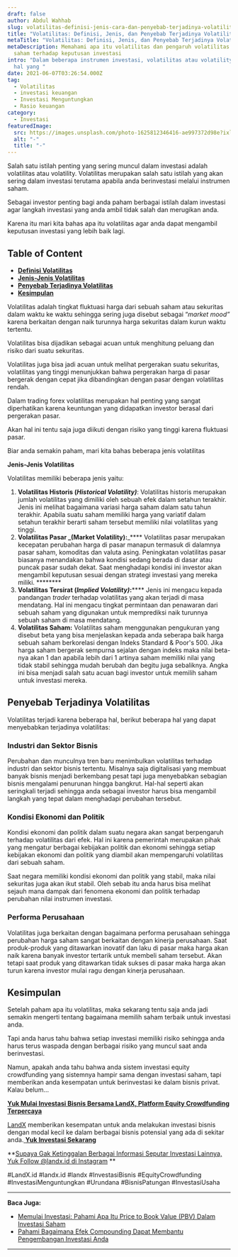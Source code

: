 ```yaml
---
draft: false
author: Abdul Wahhab
slug: volatilitas-definisi-jenis-cara-dan-penyebab-terjadinya-volatilitas
title: "Volatilitas: Definisi, Jenis, dan Penyebab Terjadinya Volatilitas"
metaTitle: "Volatilitas: Definisi, Jenis, dan Penyebab Terjadinya Volatilitas"
metaDescription: Memahami apa itu volatilitas dan pengaruh volatilitas harga
  saham terhadap keputusan investasi
intro: "Dalam beberapa instrumen investasi, volatilitas atau volatility adalah
  hal yang "
date: 2021-06-07T03:26:54.000Z
tag:
  - Volatilitas
  - investasi keuangan
  - Investasi Menguntungkan
  - Rasio keuangan
category:
  - Investasi
featuredImage:
  src: https://images.unsplash.com/photo-1625812346416-ae997372d98e?ixlib=rb-1.2.1&ixid=MnwxMjA3fDB8MHxwaG90by1wYWdlfHx8fGVufDB8fHx8&auto=format&fit=crop&w=1171&q=80
  alt: "-"
  title: "-"
---
```



Salah satu istilah penting yang sering muncul dalam investasi adalah volatilitas atau volatility. Volatilitas merupakan salah satu istilah yang akan sering dalam investasi terutama apabila anda berinvestasi melalui instrumen saham.

Sebagai investor penting bagi anda paham berbagai istilah dalam investasi agar langkah investasi yang anda ambil tidak salah dan merugikan anda.

Karena itu mari kita bahas apa itu volatilitas agar anda dapat mengambil keputusan investasi yang lebih baik lagi.

## Table of Content

* **[Definisi Volatilitas](#definisi-volatilitas)**
* **[Jenis-Jenis Volatilitas](#jenis-jenis-volatilitas)**
* **[Penyebab Terjadinya Volatilitas](#penyebab-terjadinya-volatilitas)**
* **[Kesimpulan](#kesimpulan)**

Volatilitas adalah tingkat fluktuasi harga dari sebuah saham atau sekuritas dalam waktu ke waktu sehingga sering juga disebut sebagai “_market mood”_ karena berkaitan dengan naik turunnya harga sekuritas dalam kurun waktu tertentu.

Volatilitas bisa dijadikan sebagai acuan untuk menghitung peluang dan risiko dari suatu sekuritas.

Volatilitas juga bisa jadi acuan untuk melihat pergerakan suatu sekuritas, volatilitas yang tinggi menunjukkan bahwa pergerakan harga di pasar bergerak dengan cepat jika dibandingkan dengan pasar dengan volatilitas rendah.

Dalam trading forex volatilitas merupakan hal penting yang sangat diperhatikan karena keuntungan yang didapatkan investor berasal dari pergerakan pasar.

Akan hal ini tentu saja juga diikuti dengan risiko yang tinggi karena fluktuasi pasar.

Biar anda semakin paham, mari kita bahas beberapa jenis volatilitas

**Jenis-Jenis Volatilitas**

Volatilitas memiliki beberapa jenis yaitu:

1. **Volatilitas Historis (**_**Historical Volatility)**_: Volatilitas historis merupakan jumlah volatilitas yang dimiliki oleh sebuah efek dalam setahun terakhir. Jenis ini melihat bagaimana variasi harga saham dalam satu tahun terakhir. Apabila suatu saham memiliki harga yang variatif dalam setahun terakhir berarti saham tersebut memiliki nilai volatilitas yang tinggi.
2. ******Volatilitas Pasar** _**(Market Volatility):**_**** Volatilitas pasar merupakan kecepatan perubahan harga di pasar manapun termasuk di dalamnya pasar saham, komoditas dan valuta asing. Peningkatan volatilitas pasar biasanya menandakan bahwa kondisi sedang berada di dasar atau puncak pasar sudah dekat. Saat menghadapi kondisi ini investor akan mengambil keputusan sesuai dengan strategi investasi yang mereka miliki. ********
3. ******Volatilitas Tersirat (**_**Implied  Volatility)**_**:****** Jenis ini mengacu kepada pandangan _trader_ terhadap volatilitas yang akan terjadi di masa mendatang. Hal ini mengacu tingkat permintaan dan penawaran dari sebuah saham yang digunakan untuk memprediksi naik turunnya sebuah saham di masa mendatang.
4. ******Volatilitas Saham:****** Volatilitas saham menggunakan pengukuran yang disebut beta yang bisa menjelaskan kepada anda seberapa baik harga sebuah saham berkorelasi dengan Indeks Standard & Poor's 500. Jika harga saham bergerak sempurna sejalan dengan indeks maka nilai beta-nya akan 1 dan apabila lebih dari 1 artinya saham memiliki nilai yang tidak stabil sehingga mudah berubah dan begitu juga sebaliknya. Angka ini bisa menjadi salah satu acuan bagi investor untuk memilih saham untuk investasi mereka.

## Penyebab Terjadinya Volatilitas

Volatilitas terjadi karena beberapa hal, berikut beberapa hal yang dapat menyebabkan terjadinya volatilitas:

### Industri dan Sektor Bisnis

Perubahan dan munculnya tren baru menimbulkan volatilitas terhadap industri dan sektor bisnis tertentu. Misalnya saja digitalisasi yang membuat banyak bisnis menjadi berkembang pesat tapi juga menyebabkan sebagian bisnis mengalami penurunan hingga bangkrut. Hal-hal seperti akan seringkali terjadi sehingga anda sebagai investor harus bisa mengambil langkah yang tepat dalam menghadapi perubahan tersebut.

### Kondisi Ekonomi dan Politik

Kondisi ekonomi dan politik dalam suatu negara akan sangat berpengaruh terhadap volatilitas dari efek. Hal ini karena pemerintah merupakan pihak yang mengatur berbagai kebijakan politik dan ekonomi sehingga setiap kebijakan ekonomi dan politik yang diambil akan mempengaruhi volatilitas dari sebuah saham.

Saat negara memiliki kondisi ekonomi dan politik yang stabil, maka nilai sekuritas juga akan ikut stabil. Oleh sebab itu anda harus bisa melihat sejauh mana dampak dari fenomena ekonomi dan politik terhadap perubahan nilai instrumen investasi.

### Performa Perusahaan

Volatilitas juga berkaitan dengan bagaimana performa perusahaan sehingga perubahan harga saham sangat berkaitan dengan kinerja perusahaan. Saat produk-produk yang ditawarkan inovatif dan laku di pasar  maka harga akan naik karena banyak investor tertarik untuk membeli saham tersebut. Akan tetapi saat produk yang ditawarkan tidak sukses di pasar maka harga akan turun karena investor mulai ragu dengan kinerja perusahaan.

## Kesimpulan

Setelah paham apa itu volatilitas, maka sekarang tentu saja anda jadi semakin mengerti tentang bagaimana memilih saham terbaik untuk investasi anda.

Tapi anda harus tahu bahwa setiap investasi memiliki risiko sehingga anda harus terus waspada dengan berbagai risiko yang muncul saat anda berinvestasi.

Namun, apakah anda tahu bahwa anda sistem investasi equity crowdfunding yang sistemnya hampir sama dengan investasi saham, tapi memberikan anda kesempatan untuk berinvestasi ke dalam bisnis privat. Kalau belum…

**[Yuk Mulai Investasi Bisnis Bersama LandX, Platform Equity Crowdfunding Terpercaya](https://landx.id/)**

[LandX](https://landx.id/) memberikan kesempatan untuk anda melakukan investasi bisnis dengan modal kecil ke dalam berbagai bisnis potensial yang ada di sekitar anda.[ **Yuk Investasi Sekarang**](https://landx.id/)

**[Supaya Gak Ketinggalan Berbagai Informasi Seputar Investasi Lainnya, Yuk Follow @landx.id di Instagram](https://instagram.com/landx.id?utm_medium=copy_link) **

#LandX.id	#landx.id	#landx #InvestasiBisnis	#EquityCrowdfunding	#InvestasiMenguntungkan	#Urundana	#BisnisPatungan	#InvestasiUsaha

---

**Baca Juga:**

* [Memulai Investasi: Pahami Apa Itu Price to Book Value (PBV) Dalam Investasi Saham](https://landx.id/blog/memulai-investasi-pahami-apa-itu-price-to-book-value-pbv-dalam-investasi-saham/)
* [Pahami Bagaimana Efek Compounding Dapat Membantu Pengembangan Investasi Anda](https://landx.id/blog/pahami-bagaimana-efek-compounding-dapat-membantu-pengembangan-investasi-anda/)

---



